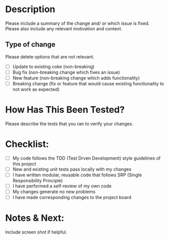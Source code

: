# Description

Please include a summary of the change and/ or which issue is fixed. 
Please also include any relevant motivation and context. 
## Type of change

Please delete options that are not relevant.

- [ ] Update to existing coke (non-breaking)
- [ ] Bug fix (non-breaking change which fixes an issue)
- [ ] New feature (non-breaking change which adds functionality)
- [ ] Breaking change (fix or feature that would cause existing functionality to not work as expected)

# How Has This Been Tested?

Please describe the tests that you ran to verify your changes. 

# Checklist:

- [ ] My code follows the TDD (Test Drven Development) style guidelines of this project
- [ ] New and existing unit tests pass locally with my changes
- [ ] I have written modular, reusable code that follows SRP (Single Responsibility Principle)
- [ ] I have performed a self-review of my own code
- [ ] My changes generate no new problems
- [ ] I have made corresponding changes to the project board

# Notes & Next:
Include screen shot if helpful.